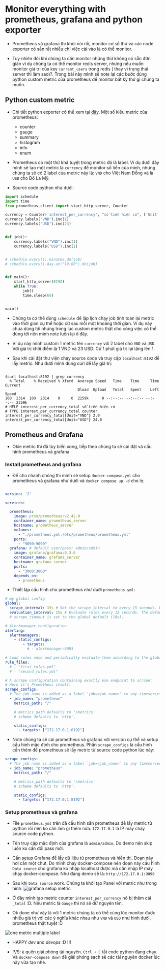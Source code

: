 # Monitor everything with prometheus, grafana and python exporter

- Prometheus và grafana thì khỏi nói rồi, monitor cơ số thứ và các node exporter có sẵn rất nhiều chỉ việc cài vào là có thể monitor.

- Tuy nhiên đôi khi chúng ta cần monitor những thứ không có sẵn đơn giản ví dụ chúng ta có thể monitor redis server, nhưng nếu muốn monitor giá trị của key `current_users` trong redis ( thay vì trạng thái server thì làm sao)?. Trong bài này mình sẽ note lại các bước dùng python custom metric của prometheus để monitor bất kỳ thứ gì chúng ta muốn.


## Python custom metric

- Chi tiết python exporter có thể xem tại [đây](https://github.com/prometheus/client_python). Một số kiểu metric của prometheus:
  - counter
  - gauge
  - summary
  - histogram
  - info
  - enum
- Prometheus có một thứ khá tuyệt trong metric đó là label. Ví dụ dưới đây mình sẽ tạo một metric là `currency` để monitor số tiền của mình, nhưng chúng ta sẽ có 2 label của metric này là: `VND` cho Việt Nam Đồng và là `USD` cho Đô La Mỹ.

- Source code python như dưới: 

```python
import schedule
import time
from prometheus_client import start_http_server, Counter

currency = Counter('interest_per_currency', "số tiền hiện có", ['Unit'])
currency.labels("VND").inc(1)
currency.labels("USD").inc(23)


def job():
    currency.labels("VND").inc(1)
    currency.labels("USD").inc(1)


# schedule.every(1).minutes.do(job)
# schedule.every().day.at("19:00").do(job)


def main():
    start_http_server(8192)
    while True:
        job()
        time.sleep(60)


main()
```
- Chúng ta có thể dùng `schedule` để lập lịch chạy job tính toán lại metric vào thời gian cụ thể hoặc cứ sau mỗi một khoảng thời gian. Ví dụ này chưa dùng tới nhưng trong lúc custom metric thật cho công việc có thể dùng tới nên mình note luôn lại ở đây.

- Ví dụ này mình custom 1 metric tên `currency` với 2 label cho `VND` và `USD`. Với giá trị khởi điểm là 1 VND và 23 USD. Cứ 1 phút giá trị lại tăng lên 1.

- Sau khi cài đặt thư viện chạy source code và truy cập `localhost:8192` để lấy metric. Như dưới mình dùng curl để lấy giá trị:

```terminal

$curl localhost:8192 | grep currency
  % Total    % Received % Xferd  Average Speed   Time    Time     Time  Current
                                 Dload  Upload   Total   Spent    Left  Speed
100  2314  100  2314    0     0  2259k      0 --:--:-- --:--:-- --:--:-- 2259k
# HELP interest_per_currency_total số tiền hiện có
# TYPE interest_per_currency_total counter
interest_per_currency_total{Unit="VND"} 2.0
interest_per_currency_total{Unit="USD"} 24.0
```

## Prometheus and Grafana

- Okie metric thì đã tùy biến xong, tiếp theo chúng ta sẽ cài đặt và cấu hình prometheus và grafana

### Install prometheus and grafana

- Để cho nhanh chóng thì mình sẽ setup `docker-compose.yml` cho prometheus và grafana như dưới và `docker compose up -d` cho lẹ.

```yml

version: '2'

services:

  prometheus:
    image: prom/prometheus:v2.42.0
    container_name: prometheus_server
    hostname: prometheus_server
    volumes:
      - "./prometheus.yml:/etc/prometheus/prometheus.yml"
    ports:
      - "9090:9090"
  grafana: # default user/pass: admin/admin
    image: grafana/grafana:9.3.6
    container_name: grafana_server
    hostname: grafana_server
    ports:
      - "3000:3000"
    depends_on:
      - prometheus
```

- Thiết lập cấu hình cho prometheus như dưới `prometheus.yml`:

```yml
# my global config
global:
  scrape_interval: 15s # Set the scrape interval to every 15 seconds. Default is every 1 minute.
  evaluation_interval: 15s # Evaluate rules every 15 seconds. The default is every 1 minute.
  # scrape_timeout is set to the global default (10s).

# Alertmanager configuration
alerting:
  alertmanagers:
    - static_configs:
        - targets:
          # - alertmanager:9093

# Load rules once and periodically evaluate them according to the global 'evaluation_interval'.
rule_files:
  # - "first_rules.yml"
  # - "second_rules.yml"

# A scrape configuration containing exactly one endpoint to scrape:
# Here it's Prometheus itself.
scrape_configs:
  # The job name is added as a label `job=<job_name>` to any timeseries scraped from this config.
  - job_name: "prometheus"
    metrics_path: "/"

    # metrics_path defaults to '/metrics'
    # scheme defaults to 'http'.

    static_configs:
      - targets: ["172.17.0.1:8192"]
```

- Note chúng ta sẽ cài prometheus và grafana với version cụ thể  và setup cấu hình mặc định cho prometheus.  Phần `scrape_configs` là cấu hình cần thêm để prometheus sẽ lấy metric từ source code python lúc nãy:

```yml
scrape_configs:
  # The job name is added as a label `job=<job_name>` to any timeseries scraped from this config.
  - job_name: "prometheus"
    metrics_path: "/"

    # metrics_path defaults to '/metrics'
    # scheme defaults to 'http'.

    static_configs:
      - targets: ["172.17.0.1:8192"]
```

### Setup prometheus và grafana

- File `prometheus.yml` trên đã cấu hình sẵn prometheus để lấy metric từ python rồi nên ko cần làm gì thêm nữa. `172.17.0.1` là IP máy chạy source code python.

- Tên truy cập mặc định của grafana là `admin/admin`. Do demo nên skip luôn ko cần đổi pass mới.

- Cần setup Grafana để lấy dữ liệu từ prometheus và hiển thị. Đoạn này hơi cấn một chút. Do mình chạy docker-compose nên đoạn này cấu hình `Data source` cho grafana ko nhập localhost được mà cần nhập IP máy chạy docker-compose. Như đang demo sẽ là: `http://172.17.0.1:9090`

- Sau khi `Data source` work. Chúng ta khởi tạo Panel với metric như trong hình: ![grafana setup metric](../../images/20230221-grafana-setup-metric.png)

- Ở đây mình tạo metric counter `interest_per_currency` nó bị thêm cái `_total` :D. Nếu metric là `Gauge` thì nó sẽ dữ nguyên tên.



- Ok done như vậy là với 1 metric chúng ta có thể cùng lúc monitor được nhiều giá trị với các ý nghĩa khác nhau như `VND` và `USD` như hình dưới, prometheus thật tuyệt :D

![one metric multiple label](../../images/20230221-one-metric-multiple-label.png)

- HAPPY *dev* and *devops*  :D !!!

- P/S: à quên giải phóng tài nguyên. `Ctrl + C` tắt code python đang chạy. Và `docker-compose down` để giải phóng sạch sẽ các tài nguyên docker lúc nãy vừa tạo nhé.

